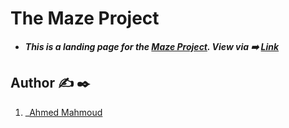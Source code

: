 # The Maze Project
* **_This is a landing page for the [Maze Project](https://github.com/gwaez/maze_project). View via ➡️ [Link](https://github.com/gwaez/maze_project_page)_**


## Author ✍️ :black_nib:
1. _[Ahmed Mahmoud](https://github.com/gwaez)

